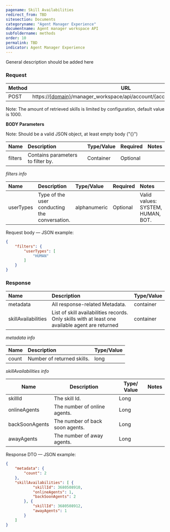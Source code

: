 ```yaml
---
pagename: Skill Availabilities
redirect_from: TBD
sitesection: Documents
categoryname: "Agent Manager Experience"
documentname: Agent manager workspace API
subfoldername: methods
order: 10
permalink: TBD
indicator: Agent Manager Experience
---
```


General description should be added here

### Request

Method | URL
------ | ---------------------------------------------------------------------------------------------------
POST| https://[{domain}](/domain-api.html)/manager_workspace/api/account/{accountId}/skill/availability

Note: The amount of retrieved skills is limited by configuration, default value is 1000.<br/>

**BODY Parameters**

Note: Should be a valid JSON object, at least empty body ("{}")

|Name  | Description | Type/Value  | Required | Notes|
|:---- | :---------- | :---------- | :------- | :---|
|filters | Contains parameters to filter by. | Container  | Optional |

_filters info_

|Name  | Description | Type/Value  | Required | Notes|
|:---- | :---------- | :---------- | :------- | :---|
|userTypes | Type of the user conducting the conversation. | alphanumeric  | Optional | Valid values: SYSTEM, HUMAN, BOT.

Request body — JSON example:

```json
{
    "filters": {
        "userTypes": [
            "HUMAN"
        ]
    }
}
```

### Response

Name| Description | Type/Value
:-------- | :------------------------------------------------- | :-----------------
metadata | All response-related Metadata.| container
skillAvailabilities  | List of skill availabilities records. Only skills with at least one available agent are returned | container

_metadata info_

Name| Description | Type/Value
:-------- | :------------------------------------------------- | :-----------------
count  | Number of returned skills.| long

_skillAvailabilities info_

| Name| Description | Type/ Value| Notes|
|-----|-------------|------------|------|
| skillId| The skill Id. | Long |
| onlineAgents| The number of online agents.| Long |
| backSoonAgents| The number of back soon agents.| Long |
| awayAgents| The number of away agents.| Long |

Response DTO — JSON example:

```json
{
    "metadata": {
        "count": 2
    },
    "skillAvailabilities": [ {
            "skillId": 3680508910,
            "onlineAgents": 1,
            "backSoonAgents": 2
        }, {
            "skillId": 3680508912,
            "awayAgents": 1
        }
    ]
}
```